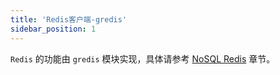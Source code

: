 ```yaml
---
title: 'Redis客户端-gredis'
sidebar_position: 1
---
```


`Redis` 的功能由 `gredis` 模块实现，具体请参考 [NoSQL Redis](output/goframe-v2.1-md/核心组件-重点/NoSQL%20Redis) 章节。